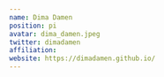 ```yaml
---
name: Dima Damen
position: pi
avatar: dima_damen.jpeg
twitter: dimadamen
affiliation: 
website: https://dimadamen.github.io/
---
```

